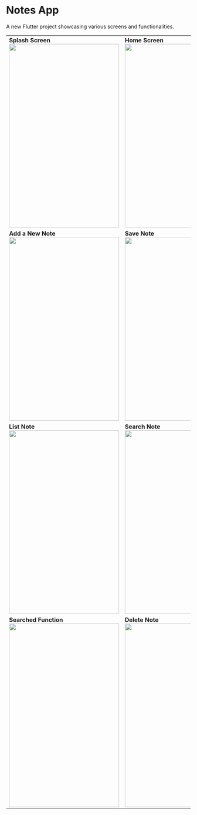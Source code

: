 # Notes App

A new Flutter project showcasing various screens and functionalities.

<table>
  <tr>
    <td>
      <b>Splash Screen</b><br>
      <img src="https://github.com/Yousif-M-M-H/my_notes_app/assets/63748976/1116f1b6-fc6c-4be9-b303-bbf4f5f4d609" width="300" height="500">
    </td>
    <td>
      <b>Home Screen</b><br>
      <img src="https://github.com/Yousif-M-M-H/my_notes_app/assets/63748976/650aa2e6-8ad8-4f09-8168-7e8fa37d03b4" width="300" height="500">
    </td>
  </tr>
  <tr>
    <td>
      <b>Add a New Note</b><br>
      <img src="https://github.com/Yousif-M-M-H/my_notes_app/assets/63748976/b4164e90-00d7-4e0a-b73e-7f125ee2dc05" width="300" height="500">
    </td>
    <td>
      <b>Save Note</b><br>
      <img src="https://github.com/Yousif-M-M-H/my_notes_app/assets/63748976/d7ab0a83-3c06-49d2-b6cc-4a99a6a515b2" width="300" height="500">
    </td>
  </tr>
  <tr>
    <td>
      <b>List Note</b><br>
      <img src="https://github.com/Yousif-M-M-H/my_notes_app/assets/63748976/ee9a4176-f312-4817-a6af-424081d0cda7" width="300" height="500">
    </td>
    <td>
      <b>Search Note</b><br>
      <img src="https://github.com/Yousif-M-M-H/my_notes_app/assets/63748976/44d5d8c7-23d8-4429-8e6c-9d2dc6c6f602" width="300" height="500">
    </td>
  </tr>
  <tr>
    <td>
      <b>Searched Function</b><br>
      <img src="https://github.com/Yousif-M-M-H/my_notes_app/assets/63748976/77c5a01c-f39f-4457-947f-8e20e8b00fa9" width="300" height="500">
    </td>
    <td>
      <b>Delete Note</b><br>
      <img src="https://github.com/Yousif-M-M-H/my_notes_app/assets/63748976/081c5eae-372e-4772-8ee2-6e7173538f47" width="300" height="500">
    </td>
  </tr>
</table>
